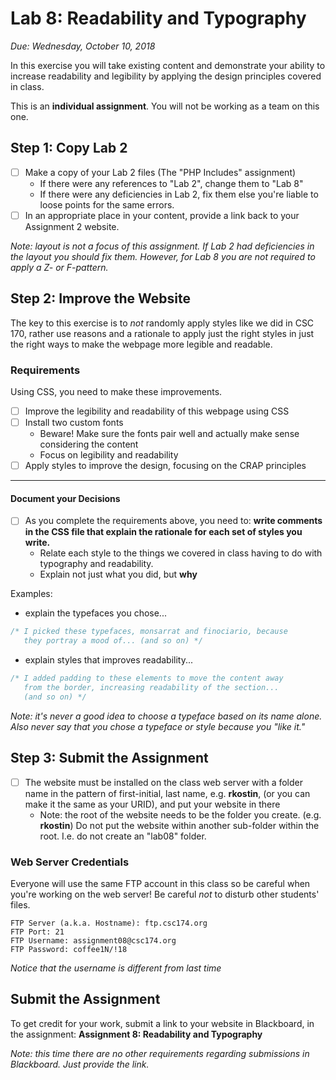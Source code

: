 # Lab 8: Readability and Typography

*Due: Wednesday, October 10, 2018* 

In this exercise you will take existing content and demonstrate your ability to increase readability and legibility by applying the design principles covered in class. 

This is an **individual assignment**.  You will not be working as a team on this one.

## Step 1: Copy Lab 2

- [ ] Make a copy of your Lab 2 files (The "PHP Includes" assignment)
  - If there were any references to "Lab 2", change them to "Lab 8"
  - If there were any deficiencies in Lab 2, fix them else you're liable to loose points for the same errors.
- [ ] In an appropriate place in your content, provide a link back to your Assignment 2 website.

*Note: layout is not a focus of this assignment.  If Lab 2 had deficiencies in the layout you should fix them.  However, for Lab 8 you are not required to apply a Z- or F-pattern.*

## Step 2: Improve the Website

The key to this exercise is to *not* randomly apply styles like we did in CSC 170, rather use reasons and a rationale to apply just the right styles in just the right ways to make the webpage more legible and readable.  

### Requirements

Using CSS, you need to make these improvements.

- [ ] Improve the legibility and readability of this webpage using CSS
- [ ] Install two custom fonts
  - Beware!  Make sure the fonts pair well and actually make sense considering the content
  - Focus on legibility and readability
- [ ] Apply styles to improve the design, focusing on the CRAP principles

<hr>

#### Document your Decisions

- [ ] As you complete the requirements above, you need to: **write comments in the CSS file that explain the rationale for each set of styles you write.**  
  - Relate each style to the things we covered in class having to do with typography and readability.  
  - Explain not just what you did, but **why**

Examples:

- explain the typefaces you chose...

```css
/* I picked these typefaces, monsarrat and finociario, because 
   they portray a mood of... (and so on) */
```


- explain styles that improves readability...

```css
/* I added padding to these elements to move the content away 
   from the border, increasing readability of the section... 
   (and so on) */
```

*Note: it's never a good idea to choose a typeface based on its name alone. Also never say that you chose a typeface or style because you "like it."*

## Step 3: Submit the Assignment

- [ ] The website must be installed on the class web server with a folder name in the pattern of first-initial, last name, e.g. **rkostin**, (or you can make it the same as your URID), and put your website in there
  - Note: the root of the website needs to be the folder you create.  (e.g. **rkostin**)  Do not put the website within another sub-folder within the root.  I.e. do not create an "lab08" folder.

### Web Server Credentials

Everyone will use the same FTP account in this class so be careful when you're working on the web server!  Be careful *not* to disturb other students' files.

```
FTP Server (a.k.a. Hostname): ftp.csc174.org
FTP Port: 21
FTP Username: assignment08@csc174.org
FTP Password: coffee1N/!18
```

*Notice that the username is different from last time*

## Submit the Assignment

To get credit for your work, submit a link to your website in Blackboard, in the assignment: **Assignment 8: Readability and Typography**

*Note: this time there are no other requirements regarding submissions in Blackboard.  Just provide the link.*




